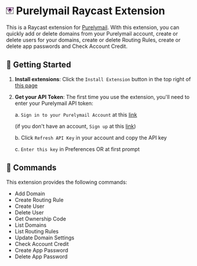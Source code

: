 # <img src="./assets/purelymail.png" width="20" height="20" /> Purelymail Raycast Extension

This is a Raycast extension for [Purelymail](https://purelymail.com/). With this extension, you can quickly add or delete domains from your Purelymail account, create or delete users for your domains, create or delete Routing Rules, create or delete app passwords and Check Account Credit.

## 🚀 Getting Started

1. **Install extensions**: Click the `Install Extension` button in the top right of [this page](https://www.raycast.com/xmok/purelymail)

2. **Get your API Token**: The first time you use the extension, you'll need to enter your Purelymail API token:

    a. `Sign in to your Purelymail Account` at this [link](https://purelymail.com/manage/)

    (if you don't have an account, `Sign up` at this [link](https://purelymail.com/signup/))

    b. Click `Refresh API Key` in your account and copy the API key
  
    c. `Enter this key` in Preferences OR at first prompt

## 🔧 Commands

This extension provides the following commands:

- Add Domain
- Create Routing Rule
- Create User
- Delete User
- Get Ownership Code
- List Domains
- List Routing Rules
- Update Domain Settings
- Check Account Credit
- Create App Password
- Delete App Password